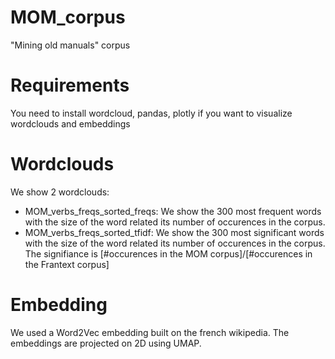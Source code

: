 # MOM_corpus
"Mining old manuals" corpus

# Requirements

You need to install wordcloud, pandas, plotly if you want to visualize wordclouds and embeddings

# Wordclouds

We show 2 wordclouds:

- MOM_verbs_freqs_sorted_freqs: We show the 300 most frequent words with the size of the word related its number of occurences in the corpus.
- MOM_verbs_freqs_sorted_tfidf: We show the 300 most significant words with the size of the word related its number of occurences in the corpus. The signifiance is [#occurences in the MOM corpus]/[#occurences in the Frantext corpus]

# Embedding

We used a Word2Vec embedding built on the french wikipedia. The embeddings are projected on 2D using UMAP.
